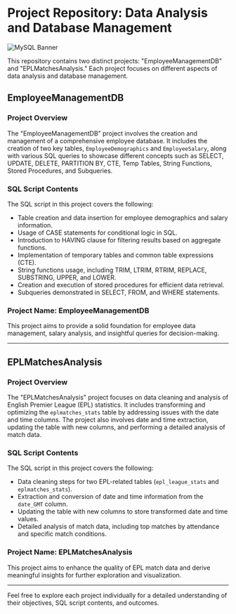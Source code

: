 # Project Repository: Data Analysis and Database Management

![MySQL Banner](https://your-image-url.com/mysql-banner.png)

This repository contains two distinct projects: "EmployeeManagementDB" and "EPLMatchesAnalysis." Each project focuses on different aspects of data analysis and database management.

## EmployeeManagementDB

### Project Overview

The "EmployeeManagementDB" project involves the creation and management of a comprehensive employee database. It includes the creation of two key tables, `EmployeeDemographics` and `EmployeeSalary`, along with various SQL queries to showcase different concepts such as SELECT, UPDATE, DELETE, PARTITION BY, CTE, Temp Tables, String Functions, Stored Procedures, and Subqueries.

### SQL Script Contents

The SQL script in this project covers the following:

- Table creation and data insertion for employee demographics and salary information.
- Usage of CASE statements for conditional logic in SQL.
- Introduction to HAVING clause for filtering results based on aggregate functions.
- Implementation of temporary tables and common table expressions (CTE).
- String functions usage, including TRIM, LTRIM, RTRIM, REPLACE, SUBSTRING, UPPER, and LOWER.
- Creation and execution of stored procedures for efficient data retrieval.
- Subqueries demonstrated in SELECT, FROM, and WHERE statements.

### Project Name: EmployeeManagementDB

This project aims to provide a solid foundation for employee data management, salary analysis, and insightful queries for decision-making.

---

## EPLMatchesAnalysis

### Project Overview

The "EPLMatchesAnalysis" project focuses on data cleaning and analysis of English Premier League (EPL) statistics. It includes transforming and optimizing the `eplmatches_stats` table by addressing issues with the date and time columns. The project also involves date and time extraction, updating the table with new columns, and performing a detailed analysis of match data.

### SQL Script Contents

The SQL script in this project covers the following:

- Data cleaning steps for two EPL-related tables (`epl_league_stats` and `eplmatches_stats`).
- Extraction and conversion of date and time information from the `date_GMT` column.
- Updating the table with new columns to store transformed date and time values.
- Detailed analysis of match data, including top matches by attendance and specific match conditions.

### Project Name: EPLMatchesAnalysis

This project aims to enhance the quality of EPL match data and derive meaningful insights for further exploration and visualization.

---

Feel free to explore each project individually for a detailed understanding of their objectives, SQL script contents, and outcomes.
